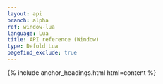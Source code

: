 ```yaml
---
layout: api
branch: alpha
ref: window-lua
language: Lua
title: API reference (Window)
type: Defold Lua
pagefind_exclude: true
---
```

{% include anchor_headings.html html=content %}
